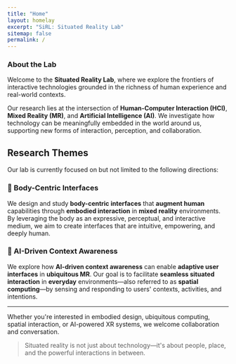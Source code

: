 ```yaml
---
title: "Home"
layout: homelay
excerpt: "SiRL: Situated Reality Lab"
sitemap: false
permalink: /
---
```


### About the Lab

Welcome to the **Situated Reality Lab**, where we explore the frontiers of interactive technologies grounded in the richness of human experience and real-world contexts.

Our research lies at the intersection of **Human-Computer Interaction (HCI)**, **Mixed Reality (MR)**, and **Artificial Intelligence (AI)**. We investigate how technology can be meaningfully embedded in the world around us, supporting new forms of interaction, perception, and collaboration.

## Research Themes

Our lab is currently focused on but not limited to the following directions:

### 🔹 Body-Centric Interfaces
We design and study **body-centric interfaces** that **augment human** capabilities through **embodied interaction** in **mixed reality** environments. By leveraging the body as an expressive, perceptual, and interactive medium, we aim to create interfaces that are intuitive, empowering, and deeply human.

### 🔹 AI-Driven Context Awareness
We explore how **AI-driven context awareness** can enable **adaptive user interfaces** in **ubiquitous MR**. Our goal is to facilitate **seamless situated interaction** in **everyday** environments—also referred to as **spatial computing**—by sensing and responding to users' contexts, activities, and intentions.

---

Whether you're interested in embodied design, ubiquitous computing, spatial interaction, or AI-powered XR systems, we welcome collaboration and conversation.

> Situated reality is not just about technology—it's about people, place, and the powerful interactions in between.
